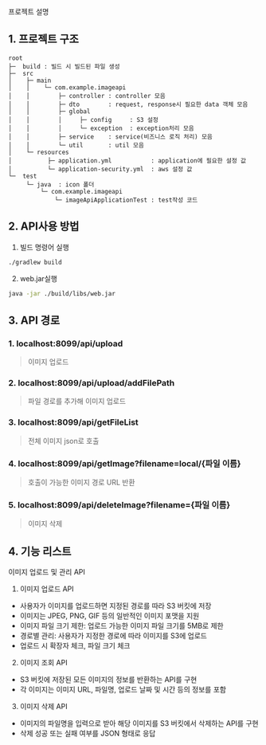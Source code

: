프로젝트 설명

## 1. 프로젝트 구조

```text
root
├─  build : 빌드 시 빌드된 파일 생성
├─  src
│    ├─ main 
│    │    └─ com.example.imageapi 
│    │        ├─ controller : controller 모음
│    │        ├─ dto        : request, response시 필요한 data 객체 모음
│    │        ├─ global
│    │        │     ├─ config     : S3 설정
│    │        │     └─ exception  : exception처리 모음
│    │        ├─ service    : service(비즈니스 로직 처리) 모음
│    │        └─ util       : util 모음
│    └─ resources 
│          ├─ application.yml           : application에 필요한 설정 값
│          └─ application-security.yml  : aws 설정 값
└─  test
     └─ java  : icon 폴더
         └─ com.example.imageapi 
             └─ imageApiApplicationTest : test작성 코드 
```

## 2. API사용 방법

1) 빌드 명령어 실행

```bash
./gradlew build
```

2) web.jar실행
```bash
java -jar ./build/libs/web.jar 
```

## 3. API 경로

### 1. localhost:8099/api/upload
> 이미지 업로드

### 2. localhost:8099/api/upload/addFilePath
> 파일 경로를 추가해 이미지 업로드

### 3. localhost:8099/api/getFileList
> 전체 이미지 json로 호출

### 4. localhost:8099/api/getImage?filename=local/{파일 이름}
> 호출이 가능한 이미지 경로 URL 반환

### 5. localhost:8099/api/deleteImage?filename={파일 이름}
> 이미지 삭제


## 4. 기능 리스트

이미지 업로드 및 관리 API

1. 이미지 업로드 API
- 사용자가 이미지를 업로드하면 지정된 경로를 따라 S3 버킷에 저장
- 이미지는 JPEG, PNG, GIF 등의 일반적인 이미지 포맷을 지원
- 이미지 파일 크기 제한: 업로드 가능한 이미지 파일 크기를 5MB로 제한
- 경로별 관리: 사용자가 지정한 경로에 따라 이미지를 S3에 업로드
- 업로드 시 확장자 체크, 파일 크기 체크

2. 이미지 조회 API
- S3 버킷에 저장된 모든 이미지의 정보를 반환하는 API를 구현
- 각 이미지는 이미지 URL, 파일명, 업로드 날짜 및 시간 등의 정보를 포함

3. 이미지 삭제 API
- 이미지의 파일명을 입력으로 받아 해당 이미지를 S3 버킷에서 삭제하는 API를 구현
- 삭제 성공 또는 실패 여부를 JSON 형태로 응답
